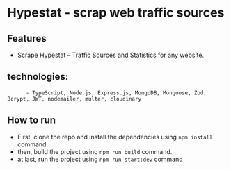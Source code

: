 # Hypestat - scrap web traffic sources

## Features

- Scrape Hypestat – Traffic Sources and Statistics for any website.

## technologies:

          - TypeScript, Node.js, Express.js, MongoDB, Mongoose, Zod, Bcrypt, JWT, nodemailer, multer, cloudinary

## How to run

- First, clone the repo and install the dependencies using `npm install` command.
- then, build the project using `npm run build` command.
- at last, run the project using `npm run start:dev` command
